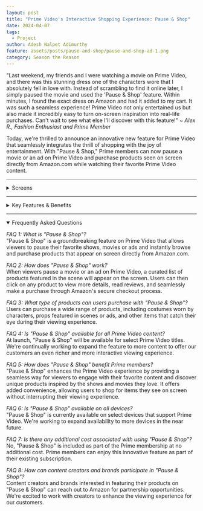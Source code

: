 ```yaml
---
layout: post
title: "Prime Video's Interactive Shopping Experience: Pause & Shop"
date: 2024-04-07
tags:
  - Project
author: Adesh Nalpet Adimurthy
feature: assets/posts/pause-and-shop/pause-and-shop-ad-1.png
category: Season the Reason
---
```


<p>"Last weekend, my friends and I were watching a movie on Prime Video, and there was this stunning dress one of the characters wore that I absolutely fell in love with. Instead of scrambling to find it online later, I simply paused the movie and used the 'Pause & Shop' feature. Within minutes, I found the exact dress on Amazon and had it added to my cart. It was such a seamless experience! Prime Video not only entertained us but also made it incredibly easy to turn on-screen inspiration into real-life purchases. Can't wait to see what else I'll discover with this feature!" ~ <i>Alex R., Fashion Enthusiast and Prime Member</i></p>

<p>Today, we're thrilled to announce an innovative new feature for Prime Video that seamlessly integrates the thrill of shopping with the joy of entertainment. With "Pause & Shop," Prime members can now pause a movie or an ad on Prime Video and purchase products seen on screen directly from Amazon.com while watching their favorite Prime Video content.</p>

<hr class="hr">

<details><summary class="h3">Screens</summary>

<!-- <p><img src="./assets/posts/pause-and-shop/pause-and-shop-1.png" /> </p> -->

<!-- <p><img src="./assets/posts/pause-and-shop/pause-and-shop-2.png" /> </p>

<p><img src="./assets/posts/pause-and-shop/pause-and-shop-3.png" /> </p> -->

<p><img src="./assets/posts/pause-and-shop/pause-and-shop-4.png" /> </p>

<p><img src="./assets/posts/pause-and-shop/pause-and-shop-ad-1.png" /> </p>
</details>

<hr class="hr">

<details><summary class="h3">Key Features & Benefits</summary>

<p><i>Pause & Shop:</i> With this feature, users can pause any scene in a movie or an ad on Prime Video and instantly access a curated list of products appearing in that particular scene. This includes props, costumes, accessories, and more.</p>

<p><i>Interactive Shopping Experience:</i> Users can explore detailed information about each product, such as pricing, availability, and customer rating, without leaving the Prime Video player. They can also add items to their Amazon cart or wish list with just a few clicks.</p>

<p><i>Seamless Integration with Amazon.com:</i> This feature seamlessly integrates Prime Video with Amazon.com, offering a unified shopping experience. Users can complete their purchases directly on Amazon.com, leveraging their existing account and payment preferences.</p>

<hr class="hr">

<p><i>Enhanced Engagement:</i> By providing an interactive and immersive experience, this feature deepens user involvement with content on Prime Video, fostering stronger brand loyalty and increased customer engagement.</p>

<p><i>Convenience:</i> Users can effortlessly discover and purchase products they see on screen without interrupting their viewing experience or searching for them separately.</p>

<p><i>Increased Revenue:</i> This feature creates new opportunities for revenue generation by driving sales of products featured in movies and ads on Prime Video, benefiting both content creators and Amazon sellers.</p>


</details>

<hr class="hr">

<details open><summary class="h3">Frequently Asked Questions</summary>

<p><i>FAQ 1: What is "Pause & Shop"?</i> <br>
"Pause & Shop" is a groundbreaking feature on Prime Video that allows viewers to pause their favorite shows, movies or ads and instantly browse and purchase products that appear on screen directly from Amazon.com.</p>

<p><i>FAQ 2: How does "Pause & Shop" work?</i> <br>
When viewers pause a movie or an ad on Prime Video, a curated list of products featured in the scene will appear on the screen. Users can then click on any product to view more details, read reviews, and seamlessly make a purchase through Amazon's secure checkout process.</p>

<p><i>FAQ 3: What type of products can users purchase with "Pause & Shop"?</i> <br>
Users can purchase a wide range of products, including costumes worn by characters, props featured in scenes or ads, and other items that catch their eye during their viewing experience.</p>

<p><i>FAQ 4: Is "Pause & Shop" available for all Prime Video content?</i> <br>
At launch, "Pause & Shop" will be available for select Prime Video titles. We're continually working to expand the feature to more content to offer our customers an even richer and more interactive viewing experience.</p>

<p><i>FAQ 5: How does "Pause & Shop" benefit Prime members?</i> <br>
"Pause & Shop" enhances the Prime Video experience by providing a seamless way for viewers to engage with their favorite content and discover unique products inspired by the shows and movies they love. It offers added convenience, allowing users to shop for items they see on screen without interrupting their viewing experience.</p>

<p><i>FAQ 6: Is "Pause & Shop" available on all devices?</i> <br>
"Pause & Shop" is currently available on select devices that support Prime Video. We're working to expand availability to more devices in the near future.</p>

<p><i>FAQ 7: Is there any additional cost associated with using "Pause & Shop"?</i> <br>
No, "Pause & Shop" is included as part of the Prime membership at no additional cost. Prime members can enjoy this innovative feature as part of their existing subscription.</p>

<p><i>FAQ 8: How can content creators and brands participate in "Pause & Shop"?</i> <br>
Content creators and brands interested in featuring their products on "Pause & Shop" can reach out to Amazon for partnership opportunities. We're excited to work with creators to enhance the viewing experience for our customers.</p>

</details>

<br>